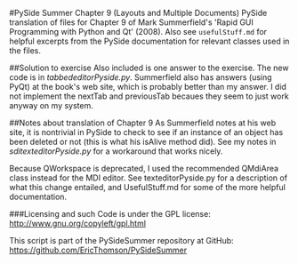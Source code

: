 #PySide Summer Chapter 9 (Layouts and Multiple Documents)
PySide translation of files for Chapter 9 of Mark Summerfield's 'Rapid GUI Programming with Python and Qt' (2008). Also see `usefulStuff.md` for helpful excerpts from the PySide documentation for relevant classes used in the files.

##Solution to exercise
Also included is one answer to the exercise. The new code is in _tabbededitorPyside.py_. Summerfield also has answers (using PyQt) at the book's web site, which is probably better than my answer. I did not implement the nextTab and previousTab becaues they seem to just work anyway on my system.

##Notes about translation of Chapter 9
As Summerfield notes at his web site, it is nontrivial in PySide to check to see if an instance of an object has been deleted or not (this is what his isAlive method did). See my notes in _sditexteditorPyside.py_ for a workaround that works nicely.

Because QWorkspace is deprecated, I used the recommended QMdiArea class instead for the MDI editor. See texteditorPyside.py for a description of what this change entailed, and UsefulStuff.md for some of the more helpful documentation.

###Licensing and such
Code is under the GPL license: http://www.gnu.org/copyleft/gpl.html

This script is part of the PySideSummer repository at GitHub:
https://github.com/EricThomson/PySideSummer
